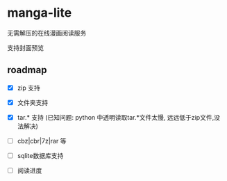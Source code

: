 # manga-lite

无需解压的在线漫画阅读服务

支持封面预览

## roadmap
- [x] zip 支持
- [x] 文件夹支持
- [x] tar.* 支持 (已知问题: python 中透明读取tar.*文件太慢, 远远低于zip文件,没法解决)
- [ ] cbz|cbr|7z|rar 等
- [ ] sqlite数据库支持
- [ ] 阅读进度

